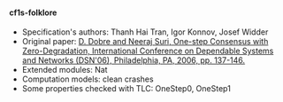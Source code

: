 #### cf1s-folklore
- Specification's authors: Thanh Hai Tran, Igor Konnov, Josef Widder
- Original paper: <a href=https://ieeexplore.ieee.org/abstract/document/1633503/>D. Dobre and Neeraj Suri, One-step Consensus with Zero-Degradation, International Conference on Dependable Systems and Networks (DSN'06), Philadelphia, PA, 2006, pp. 137-146.</a>
- Extended modules: Nat
- Computation models: clean crashes
- Some properties checked with TLC: OneStep0, OneStep1


